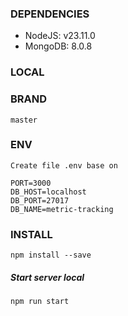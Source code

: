 ### DEPENDENCIES
- NodeJS: v23.11.0
- MongoDB: 8.0.8

### LOCAL

### BRAND

```
master
```

### ENV

```
Create file .env base on

PORT=3000
DB_HOST=localhost
DB_PORT=27017
DB_NAME=metric-tracking

```

### INSTALL

```
npm install --save
```

##### Start server local
```
npm run start
```
